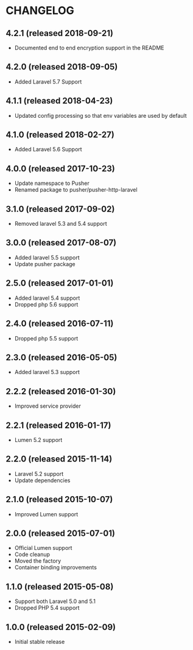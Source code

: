 # CHANGELOG

## 4.2.1 (released 2018-09-21)

- Documented end to end encryption support in the README

## 4.2.0 (released 2018-09-05)

- Added Laravel 5.7 Support

## 4.1.1 (released 2018-04-23)

- Updated config processing so that env variables are used by default

## 4.1.0 (released 2018-02-27)

- Added Laravel 5.6 Support

## 4.0.0 (released 2017-10-23)

- Update namespace to Pusher
- Renamed package to pusher/pusher-http-laravel

## 3.1.0 (released 2017-09-02)

- Removed laravel 5.3 and 5.4 support

## 3.0.0 (released 2017-08-07)

- Added laravel 5.5 support
- Update pusher package

## 2.5.0 (released 2017-01-01)

- Added laravel 5.4 support
- Dropped php 5.6 support

## 2.4.0 (released 2016-07-11)

- Dropped php 5.5 support

## 2.3.0 (released 2016-05-05)

- Added laravel 5.3 support

## 2.2.2 (released 2016-01-30)

- Improved service provider

## 2.2.1 (released 2016-01-17)

- Lumen 5.2 support

## 2.2.0 (released 2015-11-14)

- Laravel 5.2 support
- Update dependencies

## 2.1.0 (released 2015-10-07)

- Improved Lumen support

## 2.0.0 (released 2015-07-01)

- Official Lumen support
- Code cleanup
- Moved the factory
- Container binding improvements

## 1.1.0 (released 2015-05-08)

- Support both Laravel 5.0 and 5.1
- Dropped PHP 5.4 support

## 1.0.0 (released 2015-02-09)

- Initial stable release
